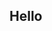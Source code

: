 ## Hello
<!--
I am a Cybersecurity Technician that graduated from the Las Americas Institute of Technology in 2023. My forte is networking. Recently, I have started learning web development and this portfolio is proof of my development journey. 
